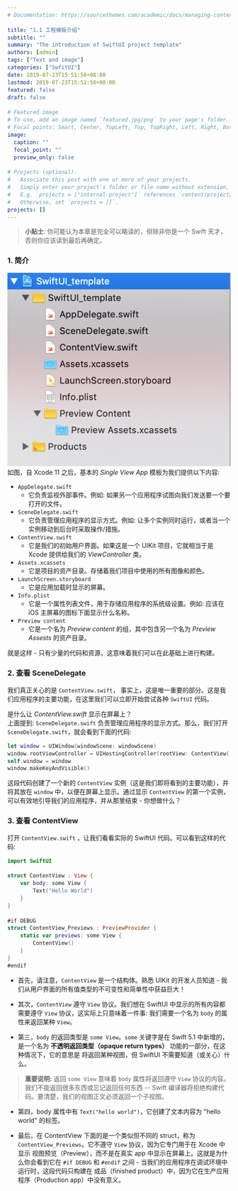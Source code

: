 ```yaml
---
# Documentation: https://sourcethemes.com/academic/docs/managing-content/

title: "1.1 工程模板介绍"
subtitle: ""
summary: "The introduction of SwiftUI project template"
authors: [admin]
tags: ["Text and image"]
categories: ["SwfitUI"]
date: 2019-07-23T15:51:58+08:00
lastmod: 2019-07-23T15:51:58+08:00
featured: false
draft: false

# Featured image
# To use, add an image named `featured.jpg/png` to your page's folder.
# Focal points: Smart, Center, TopLeft, Top, TopRight, Left, Right, BottomLeft, Bottom, BottomRight.
image:
  caption: ""
  focal_point: ""
  preview_only: false

# Projects (optional).
#   Associate this post with one or more of your projects.
#   Simply enter your project's folder or file name without extension.
#   E.g. `projects = ["internal-project"]` references `content/project/deep-learning/index.md`.
#   Otherwise, set `projects = []`.
projects: []
---
```


<!-- more -->
> **小贴士**: 你可能认为本章是完全可以略读的，但除非你是一个 Swift 天才，否则你应该读到最后再确定。

### 1. 简介
![1.1_swiftui_basic_template](img/1.1_swiftui_basic_template.png)
如图，自 Xcode 11 之后，基本的 *Single View App* 模板为我们提供以下内容:

* `AppDelegate.swift` 
  - 它负责监视外部事件。例如: 如果另一个应用程序试图向我们发送要一个要打开的文件。
* `SceneDelegate.swift` 
  - 它负责管理应用程序的显示方式。例如: 让多个实例同时运行，或者当一个实例移动到后台时采取操作/措施。
* `ContentView.swift` 
  - 它是我们的初始用户界面。如果这是一个 UIKit 项目，它就相当于是 Xcode 提供给我们的 *ViewController* 类。
* `Assets.xcassets` 
  - 它是项目的资产目录。存储着我们项目中使用的所有图像和颜色。
* `LaunchScreen.storyboard` 
  - 它是应用加载时显示的屏幕。
* `Info.plist` 
  - 它是一个属性列表文件，用于存储应用程序的系统级设置。例如: 应该在 iOS 主屏幕的图标下面显示什么名称。
* `Preview content`  
  - 它是一个名为 *Preview content* 的组，其中包含另一个名为 *Preview Assests* 的资产目录。

就是这样 - 只有少量的代码和资源，这意味着我们可以在此基础上进行构建。

### 2. 查看 SceneDelegate
我们真正关心的是 `ContentView.swift`，  事实上，这是唯一重要的部分。这是我们应用程序的主要功能，在这里我们可以立即开始尝试各种 `SwiftUI` 代码。

是什么让 _ContentView.swift_ 显示在屏幕上？  
上面提到: `SceneDelegate.swift` 负责管理应用程序的显示方式。那么，我们打开 `SceneDelegate.swift`，就会看到下面的代码:

```swift
let window = UIWindow(windowScene: windowScene)
window.rootViewController = UIHostingController(rootView: ContentView())
self.window = window
window.makeKeyAndVisible()
```

这段代码创建了一个新的 `ContentView` 实例（这是我们即将看到的主要功能），并将其放在 `window` 中，以便在屏幕上显示。通过显示 `ContentView` 的第一个实例，可以有效地引导我们的应用程序，并从那里结束 - 你想做什么？

### 3. 查看 ContentView
打开  `ContentView.swift` ，让我们看看实际的 SwiftUI 代码。可以看到这样的代码:

```swift
import SwiftUI

struct ContentView : View {
    var body: some View {
        Text("Hello World")
    }
}

#if DEBUG
struct ContentView_Previews : PreviewProvider {
    static var previews: some View {
        ContentView()
    }
}
#endif
```

* 首先，请注意，`ContentView` 是一个结构体。熟悉 UIKit 的开发人员知道 - 我们从用户界面的所有值类型的不可变性和简单性中获益巨大！

* 其次，`ContentView` 遵守 `View` 协议。我们想在 SwiftUI 中显示的所有内容都需要遵守 `View` 协议，这实际上只意味着一件事: 我们需要一个名为 `body` 的属性来返回某种 `View`。

* 第三，`body` 的返回类型是 `some View`。`some` 关键字是在 Swift 5.1 中新增的，是一个名为 **不透明返回类型（opaque return types）** 功能的一部分，在这种情况下，它的意思是 将返回某种视图，但 SwiftUI 不需要知道（或关心）什么。

> **重要说明:** 返回 `some View` 意味着 `body` 属性将返回遵守 `View` 协议的内容。我们不能返回很多东西或忘记返回任何东西 -- Swift 编译器将拒绝构建代码。要清楚，我们的视图正文必须返回一个子视图。

* 第四，body 属性中有 `Text("hello world")`，它创建了文本内容为 "hello world" 的标签。

* 最后，在 ContentView 下面的是一个类似但不同的 struct，称为 `ContentView_Previews`。它不遵守 `View` 协议，因为它专门用于在 Xcode 中显示 视图预览（Preview），而不是在真实 app 中显示在屏幕上。这就是为什么你会看到它在 `#if DEBUG` 和 `#endif` 之间 - 当我们的应用程序在调试环境中运行时，这段代码只构建在 成品（finished product）中，因为它在生产应用程序（Production app）中没有意义。